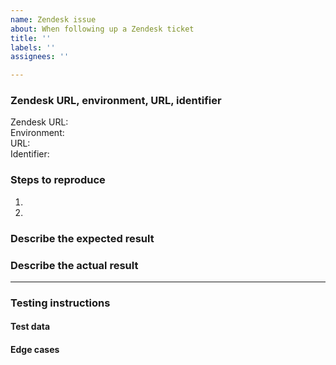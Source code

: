 ```yaml
---
name: Zendesk issue
about: When following up a Zendesk ticket
title: ''
labels: ''
assignees: ''

---
```


<!--
Check the following when creating an issue:
* Did you add a proper title?
  * Start with a verb e.g. _Fix_ or _Update_ (imperative mood)
  * Only a capital at the start of the title (except for brand names e.g. _GitHub_)
  * No punctuation
* Did you add it in the right project ([Development](https://github.com/orgs/Phished-BV/projects/2/views/1))?
* Did you add the correct labels?
-->

### Zendesk URL, environment, URL, identifier

Zendesk URL: 
<br />Environment: ` `
<br />URL: ` `
<br />Identifier: ` `

### Steps to reproduce
<!-- steps to reproduce the behaviour -->

1.
2.

### Describe the expected result

### Describe the actual result
<!-- specifications, designs, screenshots, videos, information for QA -->

---

### Testing instructions

#### Test data
<!-- database tables, environment variables, feature flags, Postman collection, permissions -->

#### Edge cases
<!-- non-happy paths that should be tested -->
